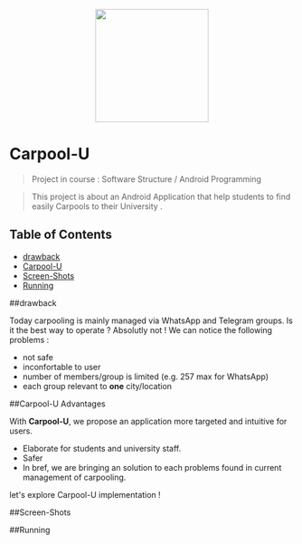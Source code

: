 
<p align="center">
  <img width="200" height="200" src="https://github.com/johant93/Carpool-U/blob/master/implementation_phase/carpool_2/app/src/main/carpool_starting-web.png">
</p>

# Carpool-U

> Project in course : Software Structure / Android Programming

> This project is about an Android Application that help students to find easily Carpools to their University .

## Table of Contents

- [drawback](#drawback)
- [Carpool-U](#Carpool-U)
- [Screen-Shots](#Screen-Shots)
- [Running](#Running)

##drawback

Today carpooling is mainly managed via WhatsApp and Telegram groups.
Is it the best way to operate ? Absolutly not ! 
We can notice the following problems :

- not safe
- inconfortable to user
- number of members/group is limited (e.g. 257 max for WhatsApp)
- each group relevant to **one** city/location 

##Carpool-U Advantages

With **Carpool-U**, we propose an application more targeted and intuitive for users.

- Elaborate for students and university staff.
- Safer
- In bref, we are bringing an solution to each problems found in current management of carpooling. 
 
let's explore Carpool-U implementation !


##Screen-Shots

##Running





